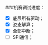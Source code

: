 <!--
 * @Author: AFShk
 * @Date: 2022-03-29 17:32:24
 * @LastEditors: AFShk
 * @LastEditTime: 2022-03-30 21:54:42
 * @FilePath: \VERSION3_2\进度.md
 * @Description: 
 * 
 * Copyright (c) 2022 by 用户/公司名, All Rights Reserved. 
-->
###机赛调试进度：
- [x] 底层所有驱动；
- [x] 姿态解算；
- [x] 全部中断；
- [ ] SPI通信；